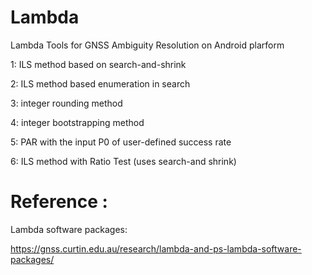 # Lambda

Lambda Tools for GNSS Ambiguity Resolution on Android plarform

1: ILS method based on search-and-shrink

2: ILS method based enumeration in search

3: integer rounding method

4: integer bootstrapping method

5: PAR with the input P0 of user-defined success rate

6: ILS method with Ratio Test (uses search-and shrink)

# Reference : 
Lambda software packages:

https://gnss.curtin.edu.au/research/lambda-and-ps-lambda-software-packages/